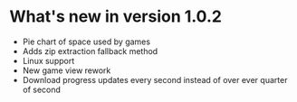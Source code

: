 ﻿# What's new in version 1.0.2
- Pie chart of space used by games
- Adds zip extraction fallback method
- Linux support
- New game view rework
- Download progress updates every second instead of over ever quarter of second